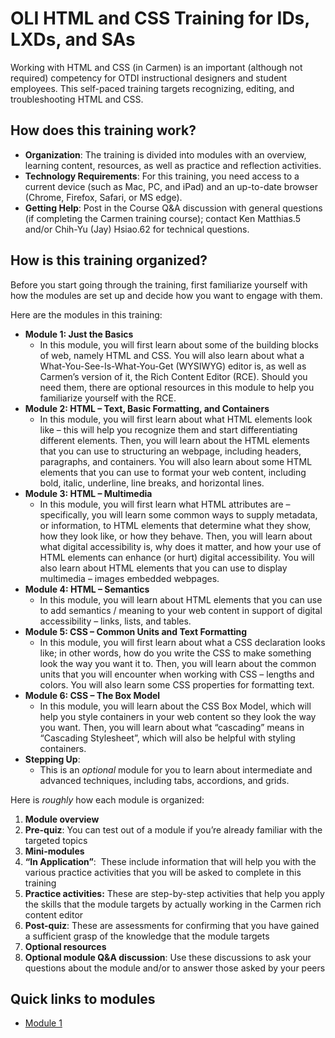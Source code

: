 # OLI HTML and CSS Training for IDs, LXDs, and SAs

Working with HTML and CSS (in Carmen) is an important (although not required) competency for OTDI instructional designers and student employees. This self-paced training targets recognizing, editing, and troubleshooting HTML and CSS.

## How does this training work?

- **Organization**: The training is divided into modules with an overview, learning content, resources, as well as practice and reflection activities.
- **Technology Requirements**: For this training, you need access to a current device (such as Mac, PC, and iPad) and an up-to-date browser (Chrome, Firefox, Safari, or MS edge).
- **Getting Help**: Post in the Course Q&A discussion with general questions (if completing the Carmen training course); contact Ken Matthias.5 and/or Chih-Yu (Jay) Hsiao.62 for technical questions.

## How is this training organized?

Before you start going through the training, first familiarize yourself with how the modules are set up and decide how you want to engage with them.

Here are the modules in this training:

- **Module 1: Just the Basics**
	- In this module, you will first learn about some of the building blocks of web, namely HTML and CSS. You will also learn about what a What-You-See-Is-What-You-Get (WYSIWYG) editor is, as well as Carmen’s version of it, the Rich Content Editor (RCE). Should you need them, there are optional resources in this module to help you familiarize yourself with the RCE.
- **Module 2: HTML – Text, Basic Formatting, and Containers**
    - In this module, you will first learn about what HTML elements look like – this will help you recognize them and start differentiating different elements. Then, you will learn about the HTML elements that you can use to structuring an webpage, including headers, paragraphs, and containers. You will also learn about some HTML elements that you can use to format your web content, including bold, italic, underline, line breaks, and horizontal lines.
- **Module 3: HTML – Multimedia**
    - In this module, you will first learn what HTML attributes are – specifically, you will learn some common ways to supply metadata, or information, to HTML elements that determine what they show, how they look like, or how they behave. Then, you will learn about what digital accessibility is, why does it matter, and how your use of HTML elements can enhance (or hurt) digital accessibility. You will also learn about HTML elements that you can use to display multimedia – images embedded webpages.
- **Module 4: HTML – Semantics**
    - In this module, you will learn about HTML elements that you can use to add semantics / meaning to your web content in support of digital accessibility – links, lists, and tables.
- **Module 5: CSS – Common Units and Text Formatting**
    - In this module, you will first learn about what a CSS declaration looks like; in other words, how do you write the CSS to make something look the way you want it to. Then, you will learn about the common units that you will encounter when working with CSS – lengths and colors. You will also learn some CSS properties for formatting text.
- **Module 6: CSS – The Box Model** 
    - In this module, you will learn about the CSS Box Model, which will help you style containers in your web content so they look the way you want. Then, you will learn about what “cascading” means in “Cascading Stylesheet”, which will also be helpful with styling containers.
- **Stepping Up**:
    - This is an _optional_ module for you to learn about intermediate and advanced techniques, including tabs, accordions, and grids.

Here is _roughly_ how each module is organized:

1. **Module overview**
2. **Pre-quiz**: You can test out of a module if you’re already familiar with the targeted topics
3. **Mini-modules**
4. **“In Application”**:  These include information that will help you with the various practice activities that you will be asked to complete in this training
5. **Practice activities:** These are step-by-step activities that help you apply the skills that the module targets by actually working in the Carmen rich content editor
6. **Post-quiz**: These are assessments for confirming that you have gained a sufficient grasp of the knowledge that the module targets
7. **Optional resources**
8. **Optional module Q&A discussion**: Use these discussions to ask your questions about the module and/or to answer those asked by your peers

## Quick links to modules

- [Module 1](html-css-module-1-overview)
